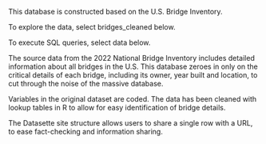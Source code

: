 This database is constructed based on the U.S. Bridge Inventory.

To explore the data, select bridges_cleaned below.

To execute SQL queries, select data below.

The source data from the 2022 National Bridge Inventory includes detailed information about all bridges in the U.S. This database zeroes in only on the critical details of each bridge, including its owner, year built and location, to cut through the noise of the massive database.

Variables in the original dataset are coded. The data has been cleaned with lookup tables in R to allow for easy identification of bridge details.

The Datasette site structure allows users to share a single row with a URL, to ease fact-checking and information sharing.